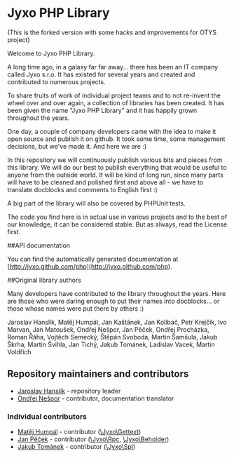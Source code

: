 # Jyxo PHP Library

(This is the forked version with some hacks and improvements for OTYS project)

Welcome to Jyxo PHP Library.

A long time ago, in a galaxy far far away... there has been an IT company
called Jyxo s.r.o. It has existed for several years and created and contributed
to numerous projects.

To share fruits of work of individual project teams and to not re-invent
the wheel over and over again, a collection of libraries has been created.
It has been given the name "Jyxo PHP Library" and it has happily grown throughout
the years.

One day, a couple of company developers came with the idea to make it open
source and publish it on github. It took some time, some management decisions,
but we've made it. And here we are :)

In this repository we will continuously publish various bits and pieces from
this library. We will do our best to publish everything that would be useful
to anyone from the outside world. It will be kind of long run, since many
parts will have to be cleaned and polished first and above all - we have to
translate docblocks and comments to English first :)

A big part of the library will also be covered by PHPUnit tests.

The code you find here is in actual use in various projects and to the best
of our knowledge, it can be considered stable. But as always, read the License
first.

##API documentation

You can find the automatically generated documentation at [http://jyxo.github.com/php](http://jyxo.github.com/php).

##Original library authors

Many developers have contributed to the library throughout the years. Here are
those who were daring enough to put their names into docblocks… or those whose
names were put there by others :)

Jaroslav Hanslík, Matěj Humpál, Jan Kaštánek, Jan Kolibač, Petr Krejčík, Ivo
Marvan, Jan Matoušek, Ondřej Nešpor, Jan Pěček, Ondřej Procházka, Roman Řáha,
Vojtěch Semecký, Štěpán Svoboda, Martin Šamšula, Jakub Škrha, Martin Švihla,
Jan Tichý, Jakub Tománek, Ladislav Vacek, Martin Voldřich

## Repository maintainers and contributors
* [Jaroslav Hanslík](https://github.com/kukulich) - repository leader
* [Ondřej Nešpor](https://github.com/Andrewsville) - contributor, documentation translator

### Individual contributors

* [Matěj Humpál](https://github.com/finwe) - contributor ([\Jyxo\Gettext](https://github.com/jyxo/php/tree/master/Jyxo/Gettext))
* [Jan Pěček](https://github.com/honzap) - contributor ([\Jyxo\Rpc](https://github.com/jyxo/php/tree/master/Jyxo/Rpc), [\Jyxo\Beholder](https://github.com/jyxo/php/tree/master/Jyxo/Beholder))
* [Jakub Tománek](https://github.com/thezero) - contributor ([\Jyxo\Spl](https://github.com/jyxo/php/tree/master/Jyxo/Spl))
